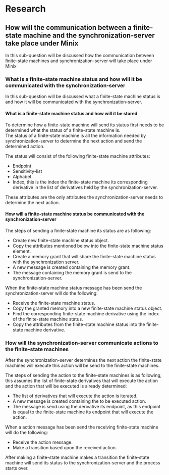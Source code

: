 # Research

## How will the communication between a finite-state machine and the synchronization-server take place under Minix

In this sub-question will be discussed how the communication between finite-state machines and synchronization-server will take place under Minix

### What is a finite-state machine status and how will it be communicated with the synchronization-server

In this sub-question will be discussed what a finite-state machine status is and how it will be communicated with the synchronization-server.

#### What is a finite-state machine status and how will it be stored

To determine how a finite-state machine will send its status first needs to be determined what the status of a finite-state machine is.  
The status of a finite-state machine is all the information needed by synchronization-server to determine the next action and send the determined action.

The status will consist of the following finite-state machine attributes:

- Endpoint
- Sensitivity-list
- Alphabet
- Index, this is the index the finite-state machine its corresponding derivative in the list of derivatives held by the synchronization-server.

These attributes are the only attributes the synchronization-server needs to determine the next action.

#### How will a finite-state machine status be communicated with the synchronization-server

The steps of sending a finite-state machine its status are as following:

- Create new finite-state machine status object.
- Copy the attributes mentioned below into the finite-state machine status element.
- Create a memory grant that will share the finite-state machine status with the synchronization server.
- A new message is created containing the memory grant.
- The message containing the memory grant is send to the synchronization-server.

When the finite-state machine status message has been send the synchronization-server will do the following:

- Receive the finite-state machine status.
- Copy the granted memory into a new finite-state machine status object.
- Find the corresponding finite-state machine derivative using the index of the finite-state machine status.
- Copy the attributes from the finite-state machine status into the finite-state machine derivative.

### How will the synchronization-server communicate actions to the finite-state machines

After the synchronization-server determines the next action the finite-state machines will execute this action will be send to the finite-state machines.

The steps of sending the action to the finite-state machines is as following, this assumes the list of finite-state derivatives that will execute the action and the action that will be executed is already determined:

- The list of derivatives that will execute the action is iterated.
- A new message is created containing the to be executed action.
- The message is send using the derivative its endpoint, as this endpoint is equal to the finite-state machine its endpoint that will execute the action.

When a action message has been send the receiving finite-state machine will do the following:

- Receive the action message.
- Make a transition based upon the received action.

After making a finite-state machine makes a transition the finite-state machine will send its status to the synchronization-server and the process starts over.